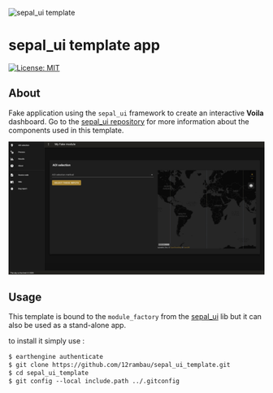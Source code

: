 ![sepal_ui template](https://raw.githubusercontent.com/openforis/sepal-doc/master/docs/source/img/sepal_header.png)

# sepal_ui template app

[![License: MIT](https://img.shields.io/badge/License-MIT-yellow.svg)](https://opensource.org/licenses/MIT)

## About 

Fake application using the `sepal_ui` framework to create an interactive **Voila** dashboard.
Go to the [sepal_ui repository](https://github.com/12rambau/sepal_ui) for more information about the components used in this template.

![full_app](./doc/img/full_app.png)

## Usage 

This template is bound to the `module_factory` from the [sepal_ui](https://github.com/12rambau/sepal_ui) lib but it can also be used as a stand-alone app. 

to install it simply use : 
```
$ earthengine authenticate
$ git clone https://github.com/12rambau/sepal_ui_template.git
$ cd sepal_ui_template
$ git config --local include.path ../.gitconfig

